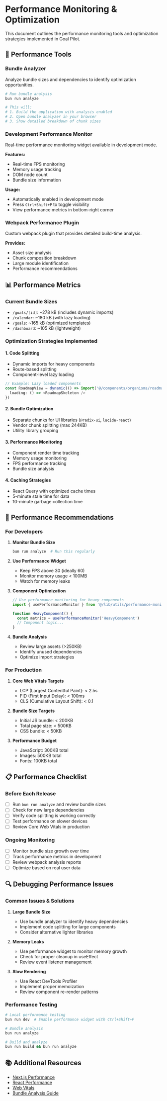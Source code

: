 # Performance Monitoring & Optimization

This document outlines the performance monitoring tools and optimization strategies implemented in Goal Pilot.

## 🔧 Performance Tools

### Bundle Analyzer
Analyze bundle sizes and dependencies to identify optimization opportunities.

```bash
# Run bundle analysis
bun run analyze

# This will:
# 1. Build the application with analysis enabled
# 2. Open bundle analyzer in your browser
# 3. Show detailed breakdown of chunk sizes
```

### Development Performance Monitor
Real-time performance monitoring widget available in development mode.

**Features:**
- Real-time FPS monitoring
- Memory usage tracking
- DOM node count
- Bundle size information

**Usage:**
- Automatically enabled in development mode
- Press `Ctrl+Shift+P` to toggle visibility
- View performance metrics in bottom-right corner

### Webpack Performance Plugin
Custom webpack plugin that provides detailed build-time analysis.

**Provides:**
- Asset size analysis
- Chunk composition breakdown
- Large module identification
- Performance recommendations

## 📊 Performance Metrics

### Current Bundle Sizes
- `/goals/[id]`: ~278 kB (includes dynamic imports)
- `/calendar`: ~180 kB (with lazy loading)
- `/goals`: ~165 kB (optimized templates)
- `/dashboard`: ~105 kB (lightweight)

### Optimization Strategies Implemented

#### 1. Code Splitting
- Dynamic imports for heavy components
- Route-based splitting
- Component-level lazy loading

```typescript
// Example: Lazy loaded components
const RoadmapView = dynamic(() => import('@/components/organisms/roadmap-view/roadmap-view'), {
  loading: () => <RoadmapSkeleton />
})
```

#### 2. Bundle Optimization
- Separate chunks for UI libraries (`@radix-ui`, `lucide-react`)
- Vendor chunk splitting (max 244KB)
- Utility library grouping

#### 3. Performance Monitoring
- Component render time tracking
- Memory usage monitoring
- FPS performance tracking
- Bundle size analysis

#### 4. Caching Strategies
- React Query with optimized cache times
- 5-minute stale time for data
- 10-minute garbage collection time

## 🎯 Performance Recommendations

### For Developers

1. **Monitor Bundle Size**
   ```bash
   bun run analyze  # Run this regularly
   ```

2. **Use Performance Widget**
   - Keep FPS above 30 (ideally 60)
   - Monitor memory usage < 100MB
   - Watch for memory leaks

3. **Component Optimization**
   ```typescript
   // Use performance monitoring for heavy components
   import { usePerformanceMonitor } from '@/lib/utils/performance-monitor'
   
   function HeavyComponent() {
     const metrics = usePerformanceMonitor('HeavyComponent')
     // Component logic...
   }
   ```

4. **Bundle Analysis**
   - Review large assets (>250KB)
   - Identify unused dependencies
   - Optimize import strategies

### For Production

1. **Core Web Vitals Targets**
   - LCP (Largest Contentful Paint): < 2.5s
   - FID (First Input Delay): < 100ms
   - CLS (Cumulative Layout Shift): < 0.1

2. **Bundle Size Targets**
   - Initial JS bundle: < 200KB
   - Total page size: < 500KB
   - CSS bundle: < 50KB

3. **Performance Budget**
   - JavaScript: 300KB total
   - Images: 500KB total
   - Fonts: 100KB total

## 📋 Performance Checklist

### Before Each Release

- [ ] Run `bun run analyze` and review bundle sizes
- [ ] Check for new large dependencies
- [ ] Verify code splitting is working correctly
- [ ] Test performance on slower devices
- [ ] Review Core Web Vitals in production

### Ongoing Monitoring

- [ ] Monitor bundle size growth over time
- [ ] Track performance metrics in development
- [ ] Review webpack analysis reports
- [ ] Optimize based on real user data

## 🔍 Debugging Performance Issues

### Common Issues & Solutions

1. **Large Bundle Size**
   - Use bundle analyzer to identify heavy dependencies
   - Implement code splitting for large components
   - Consider alternative lighter libraries

2. **Memory Leaks**
   - Use performance widget to monitor memory growth
   - Check for proper cleanup in useEffect
   - Review event listener management

3. **Slow Rendering**
   - Use React DevTools Profiler
   - Implement proper memoization
   - Review component re-render patterns

### Performance Testing

```bash
# Local performance testing
bun run dev  # Enable performance widget with Ctrl+Shift+P

# Bundle analysis
bun run analyze

# Build and analyze
bun run build && bun run analyze
```

## 📚 Additional Resources

- [Next.js Performance](https://nextjs.org/docs/advanced-features/measuring-performance)
- [React Performance](https://react.dev/learn/render-and-commit#performance)
- [Web Vitals](https://web.dev/vitals/)
- [Bundle Analysis Guide](https://webpack.js.org/guides/bundle-analysis/)